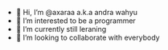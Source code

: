 - 👋 Hi, I’m @axaraa a.k.a andra wahyu
- 👀 I’m interested to be a programmer 
- 🌱 I’m currently still leraning
- 💞️ I’m looking to collaborate with everybody


<!---
axaraa/axaraa is a ✨ special ✨ repository because its `README.md` (this file) appears on your GitHub profile.
You can click the Preview link to take a look at your changes.
--->
